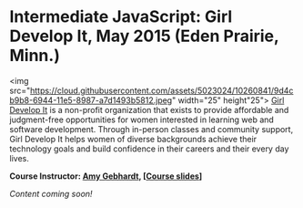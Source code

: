 # Intermediate JavaScript: Girl Develop It, May 2015 (Eden Prairie, Minn.)

<img src="https://cloud.githubusercontent.com/assets/5023024/10260841/9d4cb9b8-6944-11e5-8987-a7d1493b5812.jpeg" width="25" height"25"> [Girl Develop It](https://www.girldevelopit.com/chapters/minneapolis) is a non-profit organization that exists to provide affordable and judgment-free opportunities for women interested in learning web and software development. Through in-person classes and community support, Girl Develop It helps women of diverse backgrounds achieve their technology goals and build confidence in their careers and their every day lives.

**Course Instructor: [Amy Gebhardt](https://twitter.com/amlyhamm/), [[Course slides](http://amlyhamm.com/gdi/intermediate_javascript)]**

_Content coming soon!_
